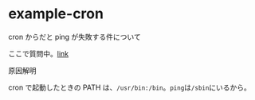 # example-cron

cron からだと ping が失敗する件について

ここで質問中。[link](https://apple.stackexchange.com/questions/477543/ping-from-script-launched-by-cron)

原因解明

cron で起動したときの PATH は、`/usr/bin:/bin`。`ping`は`/sbin`にいるから。
